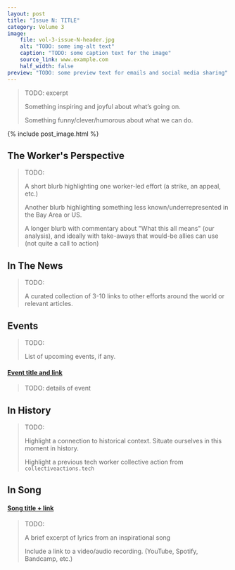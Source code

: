 ```yaml
---
layout: post
title: "Issue N: TITLE"
category: Volume 3
image:
    file: vol-3-issue-N-header.jpg
    alt: "TODO: some img-alt text"
    caption: "TODO: some caption text for the image"
    source_link: www.example.com
    half_width: false
preview: "TODO: some preview text for emails and social media sharing"
---
```


> TODO: excerpt
>
> Something inspiring and joyful about what’s going on.
>
> Something funny/clever/humorous about what we can do.

<!-- DO NOT remove the excerpt tag -->
<!--excerpt-->
<!-- remaining content goes below here -->

<!-- DO NOT remove the header image -->
{% include post_image.html %}

## The Worker's Perspective

> TODO:
>
> A short blurb highlighting one worker-led effort (a strike, an appeal, etc.)
>
> Another blurb highlighting something less known/underrepresented in the Bay Area or US.
>
> A longer blurb with commentary about "What this all means" (our analysis),
> and ideally with take-aways that would-be allies can use (not quite a call to action)

## In The News

> TODO:
>
> A curated collection of 3-10 links to other efforts around the world or relevant articles.

## Events

> TODO:
>
> List of upcoming events, if any.

#### [Event title and link]()

> TODO: details of event

## In History

> TODO:
>
> Highlight a connection to historical context. Situate ourselves in this moment in history.
>
> Highlight a previous tech worker collective action from `collectiveactions.tech`

## In Song

#### [Song title + link]()

> TODO:
>
> A brief excerpt of lyrics from an inspirational song
>
> Include a link to a video/audio recording. (YouTube, Spotify, Bandcamp, etc.)
